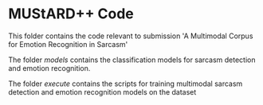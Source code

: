 # MUStARD++ Code


This folder contains the code relevant to submission 'A Multimodal Corpus for Emotion Recognition in Sarcasm'

The folder _models_ contains the classification models for sarcasm detection and emotion recognition.

The folder _execute_ contains the scripts for training multimodal sarcasm detection and emotion recognition models on the dataset
